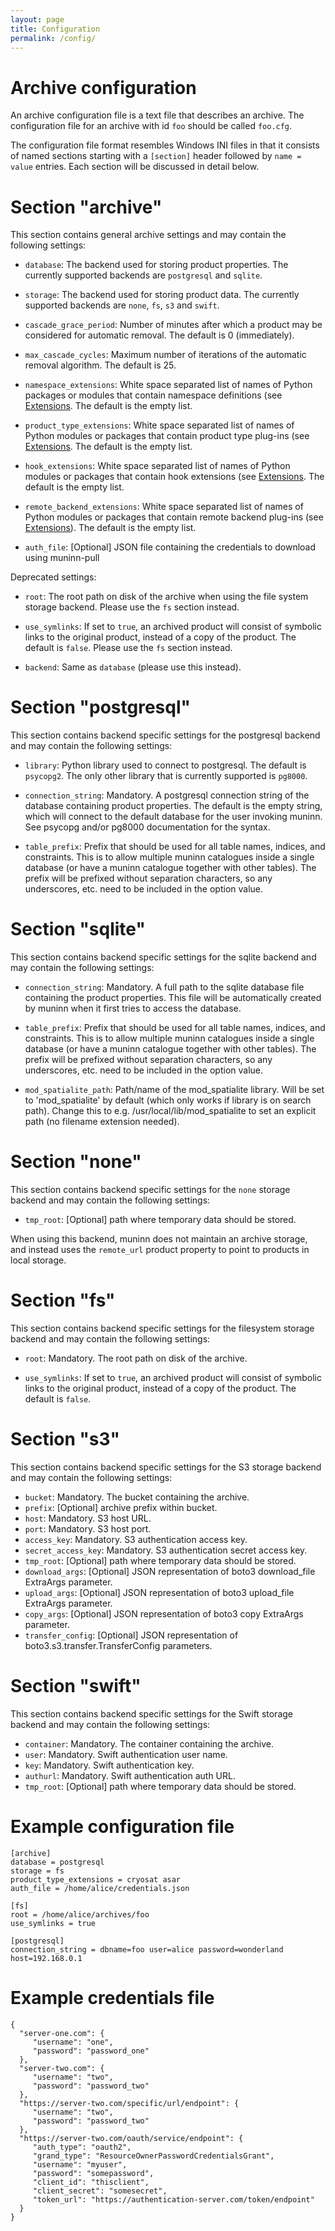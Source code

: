 ```yaml
---
layout: page
title: Configuration
permalink: /config/
---
```


# Archive configuration

An archive configuration file is a text file that describes an archive. The
configuration file for an archive with id ``foo`` should be called ``foo.cfg``.

The configuration file format resembles Windows INI files in that it consists
of named sections starting with a ``[section]`` header followed by
``name = value`` entries. Each section will be discussed in detail below.

# Section "archive"

This section contains general archive settings and may contain the following
settings:

- ``database``: The backend used for storing product properties. The currently
  supported backends are ``postgresql`` and ``sqlite``.

- ``storage``: The backend used for storing product data. The currently
  supported backends are ``none``, ``fs``, ``s3`` and ``swift``.

- ``cascade_grace_period``: Number of minutes after which a product may be
  considered for automatic removal. The default is 0 (immediately).

- ``max_cascade_cycles``: Maximum number of iterations of the automatic removal
  algorithm. The default is 25.

- ``namespace_extensions``: White space separated list of names of Python
  packages or modules that contain namespace definitions (see
  [Extensions](../extensions). The default is the empty list.

- ``product_type_extensions``: White space separated list of names of Python
  modules or packages that contain product type plug-ins (see
  [Extensions](../extensions). The default is the empty list.

- ``hook_extensions``: White space separated list of names of Python
  modules or packages that contain hook extensions (see
  [Extensions](../extensions). The default is the empty list.

- ``remote_backend_extensions``: White space separated list of names of Python
  modules or packages that contain remote backend plug-ins (see
  [Extensions](../extensions)). The default is the empty list.

- ``auth_file``: [Optional] JSON file containing the credentials to download
  using muninn-pull

Deprecated settings:

- ``root``: The root path on disk of the archive when using the file system
  storage backend. Please use the ``fs`` section instead.

- ``use_symlinks``: If set to ``true``, an archived product will consist of
  symbolic links to the original product, instead of a copy of the product.
  The default is ``false``. Please use the ``fs`` section instead.

- ``backend``: Same as ``database`` (please use this instead).


# Section "postgresql"

This section contains backend specific settings for the postgresql backend and
may contain the following settings:

- ``library``: Python library used to connect to postgresql. The default is
  ``psycopg2``. The only other library that is currently supported is ``pg8000``.

- ``connection_string``: Mandatory. A postgresql connection string of the database
  containing product properties. The default is the empty string, which will
  connect to the default database for the user invoking muninn. See psycopg
  and/or pg8000 documentation for the syntax.

- ``table_prefix``: Prefix that should be used for all table names, indices, and
  constraints. This is to allow multiple muninn catalogues inside a single
  database (or have a muninn catalogue together with other tables). The prefix
  will be prefixed without separation characters, so any underscores, etc. need
  to be included in the option value.


# Section "sqlite"

This section contains backend specific settings for the sqlite backend and may
contain the following settings:

- ``connection_string``: Mandatory. A full path to the sqlite database file
  containing the product properties. This file will be automatically created by
  muninn when it first tries to access the database.

- ``table_prefix``: Prefix that should be used for all table names, indices, and
  constraints. This is to allow multiple muninn catalogues inside a single
  database (or have a muninn catalogue together with other tables). The prefix
  will be prefixed without separation characters, so any underscores, etc. need
  to be included in the option value.

- ``mod_spatialite_path``: Path/name of the mod_spatialite library. Will be set
  to 'mod_spatialite' by default (which only works if library is on search path).
  Change this to e.g. /usr/local/lib/mod_spatialite to set an explicit path
  (no filename extension needed).


# Section "none"

This section contains backend specific settings for the ``none`` storage backend
and may contain the following settings:

- ``tmp_root``: [Optional] path where temporary data should be stored.

When using this backend, muninn does not maintain an archive storage, and
instead uses the ``remote_url`` product property to point to products in local
storage.


# Section "fs"

This section contains backend specific settings for the filesystem storage
backend and may contain the following settings:

- ``root``: Mandatory. The root path on disk of the archive.

- ``use_symlinks``: If set to ``true``, an archived product will consist of
  symbolic links to the original product, instead of a copy of the product.
  The default is ``false``.


# Section "s3"

This section contains backend specific settings for the S3 storage
backend and may contain the following settings:

- ``bucket``: Mandatory. The bucket containing the archive.
- ``prefix``: [Optional] archive prefix within bucket.
- ``host``: Mandatory. S3 host URL.
- ``port``: Mandatory. S3 host port.
- ``access_key``: Mandatory. S3 authentication access key.
- ``secret_access_key``: Mandatory. S3 authentication secret access key.
- ``tmp_root``: [Optional] path where temporary data should be stored.
- ``download_args``: [Optional] JSON representation of boto3 download_file ExtraArgs parameter.
- ``upload_args``: [Optional] JSON representation of boto3 upload_file ExtraArgs parameter.
- ``copy_args``: [Optional] JSON representation of boto3 copy ExtraArgs parameter.
- ``transfer_config``: [Optional] JSON representation of boto3.s3.transfer.TransferConfig parameters.


# Section "swift"

This section contains backend specific settings for the Swift storage
backend and may contain the following settings:

- ``container``: Mandatory. The container containing the archive.
- ``user``: Mandatory. Swift authentication user name.
- ``key``: Mandatory. Swift authentication key.
- ``authurl``: Mandatory. Swift authentication auth URL.
- ``tmp_root``: [Optional] path where temporary data should be stored.


# Example configuration file

```
[archive]
database = postgresql
storage = fs
product_type_extensions = cryosat asar
auth_file = /home/alice/credentials.json

[fs]
root = /home/alice/archives/foo
use_symlinks = true

[postgresql]
connection_string = dbname=foo user=alice password=wonderland host=192.168.0.1
```

# Example credentials file

```
{
  "server-one.com": {
     "username": "one",
     "password": "password_one"
  },
  "server-two.com": {
     "username": "two",
     "password": "password_two"
  },
  "https://server-two.com/specific/url/endpoint": {
     "username": "two",
     "password": "password_two"
  },
  "https://server-two.com/oauth/service/endpoint": {
     "auth_type": "oauth2",
     "grand_type": "ResourceOwnerPasswordCredentialsGrant",
     "username": "myuser",
     "password": "somepassword",
     "client_id": "thisclient",
     "client_secret": "somesecret",
     "token_url": "https://authentication-server.com/token/endpoint"
  }
}
```
